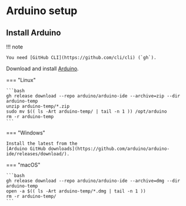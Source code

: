 # Arduino setup

<!--
SPDX-FileCopyrightText: Copyright 2017-2024, Douglas Myers-Turnbull
SPDX-PackageHomePage: https://dmyersturnbull.github.io
SPDX-License-Identifier: CC-BY-SA-4.0
-->

## Install Arduino

!!! note

    You need [GitHub CLI](https://github.com/cli/cli) (`gh`).

Download and install [Arduino](https://www.arduino.cc/).

=== "Linux"

    ```bash
    gh release download --repo arduino/arduino-ide --archive=zip --dir arduino-temp
    unzip arduino-temp/*.zip
    sudo mv $(( ls -Art arduino-temp/ | tail -n 1 )) /opt/arduino
    rm -r arduino-temp
    ```

=== "Windows"

    Install the latest from the
    [Arduino GitHub downloads](https://github.com/arduino/arduino-ide/releases/download/).

=== "macOS"

    ```bash
    gh release download --repo arduino/arduino-ide --archive=dmg --dir arduino-temp
    open -a $(( ls -Art arduino-temp/*.dmg | tail -n 1 ))
    rm -r arduino-temp/
    ```
